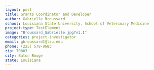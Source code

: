```yaml
---
layout: post
title: Grants Coordinator and Developer
author: Gabrielle Broussard
school: Louisiana State University, School of Veterinary Medicine
project-type: TestElement
image: "Broussard_Gabrielle.jpg?v1.1"
categories: project-investigator
email: gbroussard1@lsu.edu
phone: (225) 578-9683
zip: 70803
city: Baton Rouge
state: Louisiana
---
```

